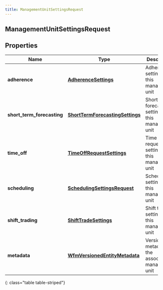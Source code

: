 ```yaml
---
title: ManagementUnitSettingsRequest
---
```

## ManagementUnitSettingsRequest

## Properties

|Name | Type | Description | Notes|
|------------ | ------------- | ------------- | -------------|
| **adherence** | [**AdherenceSettings**](AdherenceSettings.html) | Adherence settings for this management unit | [optional] |
| **short_term_forecasting** | [**ShortTermForecastingSettings**](ShortTermForecastingSettings.html) | Short term forecasting settings for this management unit | [optional] |
| **time_off** | [**TimeOffRequestSettings**](TimeOffRequestSettings.html) | Time off request settings for this management unit | [optional] |
| **scheduling** | [**SchedulingSettingsRequest**](SchedulingSettingsRequest.html) | Scheduling settings for this management unit | [optional] |
| **shift_trading** | [**ShiftTradeSettings**](ShiftTradeSettings.html) | Shift trade settings for this management unit | [optional] |
| **metadata** | [**WfmVersionedEntityMetadata**](WfmVersionedEntityMetadata.html) | Version info metadata for the associated management unit | |
{: class="table table-striped"}


